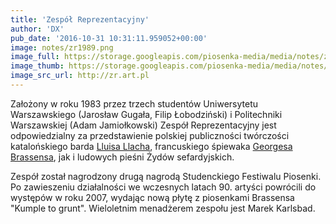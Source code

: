 ```yaml
---
title: 'Zespół Reprezentacyjny'
author: 'DX'
pub_date: '2016-10-31 10:31:11.959052+00:00'
image: notes/zr1989.png
image_full: https://storage.googleapis.com/piosenka-media/media/notes/zr1989.png
image_thumb: https://storage.googleapis.com/piosenka-media/media/notes/zr1989.png.0x300_q85_upscale.png
image_src_url: http://zr.art.pl
---
```


Założony w roku 1983 przez trzech studentów Uniwersytetu Warszawskiego \(Jarosław Gugała, Filip Łobodziński\) i Politechniki Warszawskiej \(Adam Jamiołkowski\) Zespół Reprezentacyjny jest odpowiedzialny za przedstawienie polskiej publiczności twórczości katalońskiego barda [Lluisa Llacha](http://www.piosenkaztekstem.pl/spiewnik/lluis\-llach/), francuskiego śpiewaka [Georgesa Brassensa](http://www.piosenkaztekstem.pl/spiewnik/georges\-brassens/), jak i ludowych pieśni Żydów sefardyjskich.

Zespół został nagrodzony drugą nagrodą Studenckiego Festiwalu Piosenki. Po zawieszeniu działalności we wczesnych latach 90. artyści powrócili do występów w roku 2007, wydając nową płytę z piosenkami Brassensa "Kumple to grunt". Wieloletnim menadżerem zespołu jest Marek Karlsbad.